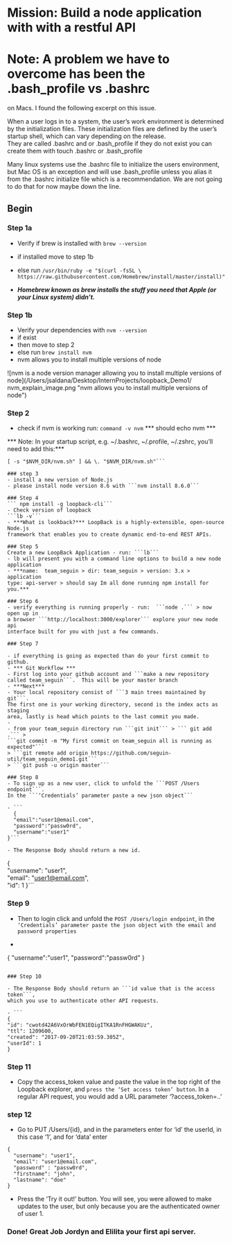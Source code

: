 # Mission:  Build a node application with with a restful API

# Note:  A problem we have to overcome has been the .bash_profile vs .bashrc
on Macs.  I found the following excerpt on this issue.

When a user logs in to a system, the user’s work environment is determined by
the initialization files. These initialization files are defined by the
user’s startup shell, which can vary depending on the release.  
They are called .bashrc and or .bash_profile if they do not exist you can
create them with touch .bashrc or .bash_profile

Many linux systems use the .bashrc file to initialize the users environment,  
but Mac OS is an exception and will use .bash_profile unless you alias it from
the .bashrc initialize file which is a
recommendation.  We are not going to do that for now maybe down the line.

## Begin

### Step 1a
- Verify if brew is installed with ```brew --version```
- if installed move to step 1b
- else run ```/usr/bin/ruby -e "$(curl -fsSL \
  https://raw.githubusercontent.com/Homebrew/install/master/install)"```

- ***Homebrew known as brew installs the stuff you need that Apple
(or your Linux system) didn’t.***

### Step 1b
- Verify your dependencies with ```nvm --version```
- if exist
- then move to step 2
- else run  ```brew install nvm```
- nvm allows you to install multiple versions of node

![nvm is a node version manager allowing you to install multiple versions of
node](/Users/jsaldana/Desktop/InternProjects/loopback_Demo1/
  nvm_explain_image.png "nvm allows you to install multiple versions of node")


### Step 2
- check if nvm is working run:
```command -v nvm```
*** should echo nvm ***

*** Note:  In your startup script, e.g. ~/.bashrc, ~/.profile, ~/.zshrc,
you’ll need to add this:***

```export NVM_DIR="$HOME/.nvm"
[ -s "$NVM_DIR/nvm.sh" ] && \. "$NVM_DIR/nvm.sh"```

### step 3
- install a new version of Node.js
- please install node version 8.6 with ```nvm install 8.6.0```

### Step 4
``` npm install -g loopback-cli```
- Check version of loopback
```lb -v```
- ***What is lookback?*** LoopBack is a highly-extensible, open-source Node.js
framework that enables you to create dynamic end-to-end REST APIs.

### Step 5
Create a new LoopBack Application - run: ```lb```
- lb will present you with a command line options to build a new node
application
- ***name:  team_seguin > dir: team_seguin > version: 3.x > application
type: api-server > should say Im all done running npm install for you.***

### Step 6
- verify everything is running properly - run:  ```node .``` > now open up in
a browser ```http://localhost:3000/explorer``` explore your new node api
interface built for you with just a few commands.

### Step 7

- if everything is going as expected than do your first commit to github.
- *** Git Workflow ***
- First log into your github account and ```make a new repository
called team_seguin```.  This will be your master branch
- ***Next***
- Your local repository consist of ```3 main trees maintained by git```.
The first one is your working directory, second is the index acts as staging
area, lastly is head which points to the last commit you made.
-
- from your team_seguin directory run ```git init``` > ``` git add .``` >
```git commit -m "My first commit on team_seguin all is running as expected"```
> ```git remote add origin https://github.com/seguin-util/team_seguin_demo1.git```
> ```git push -u origin master```

### Step 8
- To sign up as a new user, click to unfold the ```POST /Users endpoint```.
In the ```‘Credentials’ parameter paste a new json object```

- ```
  {
  "email":"user1@email.com",
  "password":"passw0rd",
  "username":"user1"
}```

- The Response Body should return a new id.
```
{     
  "username": "user1",   
  "email": "user1@email.com",   
  "id": 1
}```

### Step 9
- Then to login click and unfold the ```POST /Users/login endpoint```,
in the ```‘Credentials’ parameter paste the json object with the email and
password properties```

- ```
{
  "username":"user1",
  "password":"passw0rd"
}
```

### Step 10

- The Response Body should return an ```id value that is the access token```,
which you use to authenticate other API requests.

- ```
{   
"id": "cwotd42A6VxOrWbFEN1EQigITKA1RnFHGWAKUz",   
"ttl": 1209600,   
"created": "2017-09-20T21:03:59.305Z",   
"userId": 1
}
```

### Step 11

- Copy the access_token value and paste the value in the top right of the
Loopback explorer, and ```press the ‘Set access token’ button```.
In a regular API request, you would add a URL parameter ‘?access_token=..’

### step 12
- Go to PUT /Users/{id}, and in the parameters enter for ‘id’ the userId,
in this case ‘1’, and for ‘data’ enter

```
{
  "username": "user1",
  "email": "user1@email.com",
  "password" : "passw0rd",
  "firstname": "john",
  "lastname": "doe"
}
```
- Press the ‘Try it out!’ button. You will see, you were allowed to make
updates to the user, but only because you are the authenticated owner of user 1.

### Done! Great Job Jordyn and Elilita your first api server.
